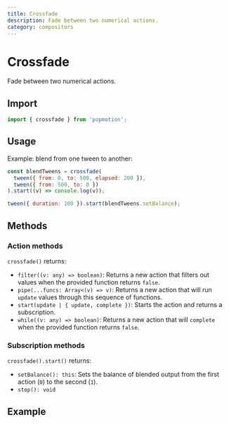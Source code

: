 ```yaml
---
title: Crossfade
description: Fade between two numerical actions.
category: compositors
---
```


# Crossfade

Fade between two numerical actions.

## Import

```javascript
import { crossfade } from 'popmotion';
```

## Usage

Example: blend from one tween to another:

```javascript
const blendTweens = crossfade(
  tween({ from: 0, to: 500, elapsed: 200 }),
  tween({ from: 500, to: 0 })
).start((v) => console.log(v));

tween({ duration: 100 }).start(blendTweens.setBalance);
```

## Methods

### Action methods

`crossfade()` returns:

- `filter((v: any) => boolean)`: Returns a new action that filters out values when the provided function returns `false`.
- `pipe(...funcs: Array<(v) => v)`: Returns a new action that will run `update` values through this sequence of functions.
- `start(update | { update, complete })`: Starts the action and returns a subscription.
- `while((v: any) => boolean)`: Returns a new action that will `complete` when the provided function returns `false`.


### Subscription methods

`crossfade().start()` returns:

- `setBalance(): this`: Sets the balance of blended output from the first action (`0`) to the second (`1`).
- `stop(): void`

## Example

<CodePen id="ooPjxj" />
